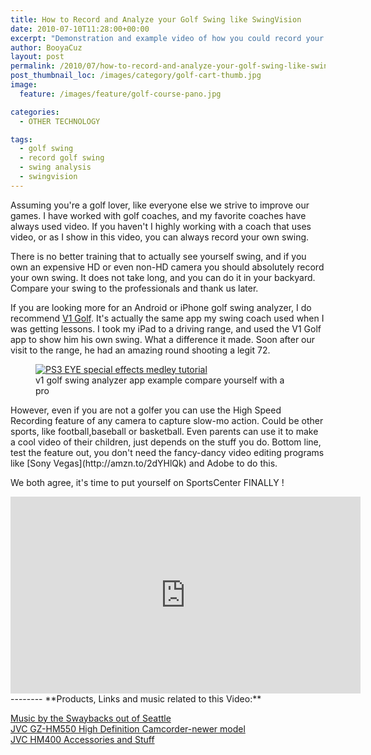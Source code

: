```yaml
---
title: How to Record and Analyze your Golf Swing like SwingVision
date: 2010-07-10T11:28:00+00:00
excerpt: "Demonstration and example video of how you could record your golf swing with a camcorder demo."
author: BooyaCuz
layout: post
permalink: /2010/07/how-to-record-and-analyze-your-golf-swing-like-swingvision.html
post_thumbnail_loc: /images/category/golf-cart-thumb.jpg
image:
  feature: /images/feature/golf-course-pano.jpg

categories:
  - OTHER TECHNOLOGY

tags:
  - golf swing
  - record golf swing
  - swing analysis
  - swingvision
---
```

Assuming you're a golf lover, like everyone else we strive to improve our games. I have worked with golf coaches, and my favorite coaches have always used video. If you haven't I highly working with a coach that uses video, or as I show in this video, you can always record your own swing.

There is no better training that to actually see yourself swing, and if you own an expensive HD or even non-HD camera you should absolutely record your own swing. It does not take long, and you can do it in your backyard. Compare your swing to the professionals and thank us later.  

If you are looking more for an Android or iPhone golf swing analyzer, I do recommend [V1 Golf](http://www.v1sports.com/athletes-consumers/v1-golf-app/).  It's actually the same app my swing coach used when I was getting lessons. I took my iPad to a driving range, and used the V1 Golf app to show him his own swing. What a difference it made. Soon after our visit to the range, he had an amazing round shooting a legit 72.
<figure>
	<a href="{{ site.cdn-url }}/wp-content/uploads/2010/07/v1-golf-swing-analyzer-booya.jpg">
    <img src="{{ site.cdn-url }}/wp-content/uploads/2010/07/v1-golf-swing-analyzer-booya-640x480.jpg" 
         alt="PS3 EYE special effects medley tutorial" title="PS3 Eye special effects demo"></a>
	<figcaption>v1 golf swing analyzer app example compare yourself with a pro</figcaption>
</figure>
However, even if you are not a golfer you can use the High Speed Recording feature of any camera to capture slow-mo action. Could be other sports, like football,baseball or basketball. Even parents can use it to make a cool video of their children, just depends on the stuff you do. Bottom line, test the feature out, you don't need the fancy-dancy video editing programs like [Sony Vegas](http://amzn.to/2dYHlQk) and Adobe to do this. 

We both agree, it's time to put yourself on SportsCenter FINALLY !
<iframe width="560" height="315" src="https://www.youtube.com/embed/bIN7wdBNtME" frameborder="0" allowfullscreen></iframe>
--------
**Products, Links and music related to this Video:**

[Music by the Swaybacks out of Seattle](http://www.myspace.com/swaybacks)  
[JVC GZ-HM550 High Definition Camcorder-newer model](http://amzn.to/2e99JSS)  
[JVC HM400 Accessories and Stuff](http://amzn.to/2dYGnDt)